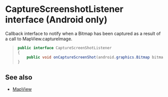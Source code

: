 # CaptureScreenshotListener interface (Android only)

Callback interface to notify when a Bitmap has been captured as a result of a call to MapView.captureImage.

>```java
> public interface CaptureScreenShotListener
> {
>     public void onCaptureScreenShot(android.graphics.Bitmap bitmap);
> }
>```

## See also

* [MapView](../MapView-class.md)